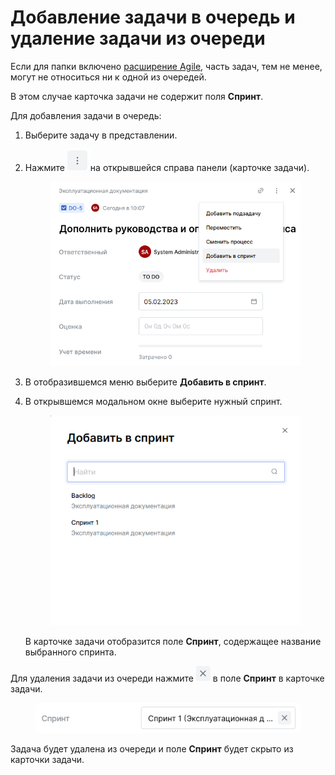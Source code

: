 # Добавление задачи в очередь и удаление задачи из очереди

Если для папки включено [расширение Agile](dobavlenie-zadachi-v-ochered-i-udalenie-zadachi-iz-ocheredi.md#rabota-s-rasshireniyami), часть задач, тем не менее, могут не относиться ни к одной из очередей.

В этом случае карточка задачи не содержит поля **Спринт**.

Для добавления задачи в очередь:

1. Выберите задачу в представлении.
2.  Нажмите <img src="../../../../.gitbook/assets/изображение (81) (1).png" alt="" data-size="line">на открывшейся справа панели (карточке задачи).

    <figure><img src="../../../../.gitbook/assets/изображение (110).png" alt=""><figcaption></figcaption></figure>
3. В отобразившемся меню выберите **Добавить в спринт**.
4.  В открывшемся модальном окне выберите нужный спринт.

    <figure><img src="../../../../.gitbook/assets/изображение (71).png" alt=""><figcaption></figcaption></figure>

    В карточке задачи отобразится поле **Спринт**, содержащее название выбранного спринта.

Для удаления задачи из очереди нажмите <img src="../../../../.gitbook/assets/изображение (1) (1) (1) (1) (1) (1) (1) (1) (1) (1) (1).png" alt="" data-size="line"> в поле **Спринт** в карточке задачи.

<figure><img src="../../../../.gitbook/assets/изображение (10).png" alt=""><figcaption></figcaption></figure>

Задача будет удалена из очереди и поле **Спринт** будет скрыто из карточки задачи.
